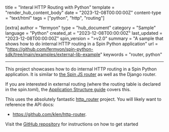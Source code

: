 title = "Interal HTTP Routing with Python"
template = "render_hub_content_body"
date = "2023-12-08T00:00:00Z"
content-type = "text/html"
tags = ["python", "http", "routing"]

[extra]
author = "fermyon"
type = "hub_document"
category = "Sample"
language = "Python"
created_at = "2023-12-08T00:00:00Z"
last_updated = "2023-12-08T00:00:00Z"
spin_version = ">v2.0"
summary =  "A sample that shows how to do internal HTTP routing in a Spin Python application"
url = "https://github.com/fermyon/spin-python-sdk/tree/main/examples/external-lib-example"
keywords = "router, python"

---

This project showcases how to do internal HTTP routing in a Spin Python application. It is similar to [the Spin JS router](../../spin/v2/javascript-components#routing-in-a-component) as well as the Django router.

If you are interested in external routing (where the routing table is declared in the spin.toml), the [Application Structure guide](../../spin/v2/spin-application-structure) covers this.

This uses the absolutely fantastic [http_router](https://pypi.org/project/http-router/) project. You will likely want to reference the API docs:
* https://github.com/klen/http-router. 

Visit the [GitHub repository](https://github.com/fermyon/spin-python-sdk/tree/main/examples/external-lib-example) for instructions on how to get started
